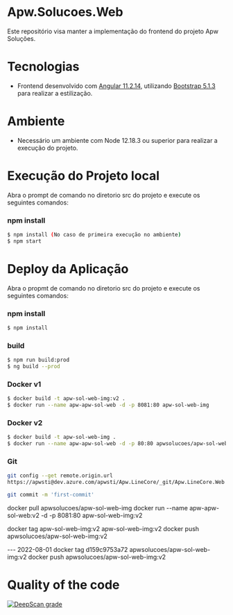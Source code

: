 # Apw.Solucoes.Web

Este repositório visa manter a implementação do frontend do projeto Apw Soluções. 

# Tecnologias

- Frontend desenvolvido com [Angular 11.2.14](https://angular.io/), utilizando [Bootstrap 5.1.3](https://ng-bootstrap.github.io/#/getting-started) para realizar a estilização.

# Ambiente

- Necessário um ambiente com Node 12.18.3 ou superior para realizar a execução do projeto.

# Execução do Projeto local

Abra o prompt de comando no diretorio src do projeto e execute os seguintes comandos:


### npm install
```sh
$ npm install (No caso de primeira execução no ambiente)  
$ npm start
```

# Deploy da Aplicação

Abra o propmt de comando no diretorio src do projeto e execute os seguintes comandos:

### npm install
```sh
$ npm install  
```

### build
```sh
$ npm run build:prod
$ ng build --prod
```

### Docker v1
```sh
$ docker build -t apw-sol-web-img:v2 .
$ docker run --name apw-apw-sol-web -d -p 8081:80 apw-sol-web-img
```
### Docker v2
```sh
$ docker build -t apw-sol-web-img .
$ docker run --name apw-apw-sol-web -d -p 80:80 apwsolucoes/apw-sol-web-img
```

### Git
```sh
git config --get remote.origin.url
https://apwsti@dev.azure.com/apwsti/Apw.LineCore/_git/Apw.LineCore.Web
```

```sh
git commit -m 'first-commit'
```



docker pull apwsolucoes/apw-sol-web-img
docker run --name apw-apw-sol-web:v2 -d -p 8081:80 apw-sol-web-img:v2

docker tag apw-sol-web-img:v2 apw-sol-web-img:v2
docker push apwsolucoes/apw-sol-web-img:v2


--- 2022-08-01
docker tag d159c9753a72 apwsolucoes/apw-sol-web-img:v2
docker push apwsolucoes/apw-sol-web-img:v2


# Quality of the code
[![DeepScan grade](https://deepscan.io/api/teams/18867/projects/22156/branches/651745/badge/grade.svg)](https://deepscan.io/dashboard#view=project&tid=18867&pid=22156&bid=651745)